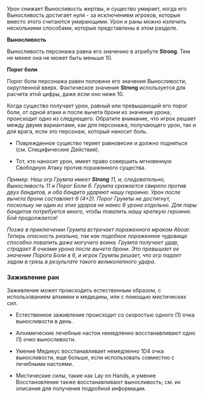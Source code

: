 Урон снижает Выносливость жертвы, и существо умирает, когда его Выносливость достигает нуля - за исключением игроков, которые вместо этого считаются умирающими. Урон и раны можно излечить несколькими способами, которые представлены в этом разделе.

**Выносливость**

Выносливость персонажа равна его значению в атрибуте **Strong**. Тем не менее она не может быть меньше 10.

**Порог боли**

Порог боли персонажа равен половине его значения Выносливости, округленной вверх. Фактическое значение **Strong** используется для расчета этой цифры, даже если оно ниже 10.

Когда существо получает урон, равный или превышающий его порог боли, от одной атаки и после вычета брони из значения урона, происходит одно из следующего. Обратите внимание, что игрок решает между двумя вариантами, как для персонажа, получающего урон, так и для врага, если это персонаж, который наносит боль.

- Поврежденное существо теряет равновесие и должно подняться (см. Специфические Действия).
    
- Тот, кто наносит урон, имеет право совершить мгновенную Свободную Атаку против пораженного существа.
    

*Пример: Наш огр Грумпа имеет **Strong** 11, и, следовательно, Выносливость 11 и Порог Боли 6. Грумпа сражается свирепо против двух бандитов, и оба бандита ударяют нашу героиню. Урон после вычета брони составляет 6 (4+2). Порог Грумпы не достигнут, поскольку ни один из этих ударов не нанес 6 урона отдельно. Для пары бандитов потребуется много, чтобы повалить нашу крепкую героиню. Бой продолжается!*

*Позже в приключении Грумпа встречает пораженного мраком Aboar. Теперь опасность реальна, так как подобное пораженное чудовище способно повалить даже могучего воина. Грумпа получает удар, страдает 8 очками урона после вычета брони. Это превышает ее значение Порога Боли в 6, и игрок Грумпы решает, что огр падает задом в грязь в результате такого великолепного удара.*

### Заживление ран

Заживление может происходить естественным образом, с использованием алхимии и медицины, или с помощью мистических сил.

- Естественное заживление происходит со скоростью одного (1) очка выносливости в день.

- Алхимические лечебные настои немедленно восстанавливают одно (1) очко выносливости.

- Умение Медикус восстанавливает немедленно 1D4 очка выносливости, еще больше, если использовать совместно с лечебными настоями.

- Мистические силы, такие как Lay on Hands, и умение Восстановление также восстанавливают выносливость; см. их описания для получения подробной информации.


